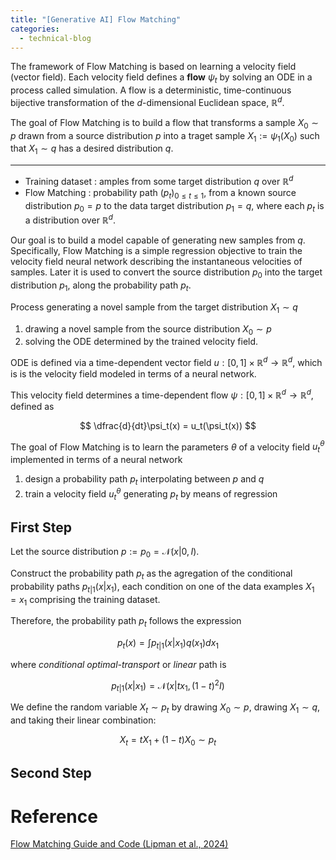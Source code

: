 ```yaml
---
title: "[Generative AI] Flow Matching"
categories:
  - technical-blog
---
```

The framework of Flow Matching is based on learning a velocity field (vector field). Each velocity field defines a **flow** $\psi_t$ by solving an ODE in a process called simulation. A flow is a deterministic, time-continuous bijective transformation of the $d$-dimensional Euclidean space, $\mathbb{R}^d$.

The goal of Flow Matching is to build a flow that transforms a sample $X_0 \sim p$ drawn from a source distribution $p$ into a traget sample $X_1:= \psi_1(X_0)$ such that $X_1 \sim q$ has a desired distribution $q$.

---

- Training dataset : amples from some target distribution $q$ over $\mathbb{R}^d$
- Flow Matching : probability path $(p_t)_{0 \leq t \leq 1}$, from a known source distribution $p_0 = p$ to the data target distribution $p_1 = q$, where each $p_t$ is a distribution over $\mathbb{R}^d$.

Our goal is to build a model capable of generating new samples from $q$. Specifically, Flow Matching is a simple regression objective to train the velocity field neural network describing the instantaneous velocities of samples. Later it is used to convert the source distribution $p_0$ into the target distribution $p_1$, along the probability path $p_t$.

Process generating a novel sample from the target distribution $X_1 \sim q$

1. drawing a novel sample from the source distribution $X_0 \sim p$
2. solving the ODE determined by the trained velocity field.

ODE is defined via a time-dependent vector field $u : [0, 1] \times \mathbb{R}^d \rightarrow \mathbb{R}^d$, which is is the velocity field modeled in terms of a neural network.

This velocity field determines a time-dependent flow $\psi : [0, 1] \times \mathbb{R}^d \rightarrow \mathbb{R}^d$, defined as

$$
\dfrac{d}{dt}\psi_t(x) = u_t(\psi_t(x))
$$

The goal of Flow Matching is to learn the parameters $\theta$ of a velocity field $u^\theta_t$ implemented in terms of a neural network

1. design a probability path $p_t$ interpolating between $p$ and $q$
2. train a velocity field $u^\theta_t$ generating $p_t$ by means of regression

## First Step

Let the source distribution $p := p_0 = \mathcal{N}(x \vert 0, I)$.

Construct the probability path $p_t$ as the agregation of the conditional probability paths $p_{t \vert 1}(x \vert x_1)$, each condition on one of the data examples $X_1 = x_1$ comprising the training dataset.

Therefore, the probability path $p_t$ follows the expression

$$
p_t(x) = \int p_{t \vert 1} (x \vert x_1) q(x_1) dx_1
$$

where *conditional optimal-transport* or *linear* path is

$$
p_{t \vert 1} (x \vert x_1) = \mathcal{N}(x \vert t x_1, (1 -t)^2 I)
$$

We define the random variable $X_t \sim p_t$ by drawing $X_0 \sim p$, drawing $X_1 \sim q$, and taking their linear combination:

$$
X_t = tX_1 + (1 - t)X_0 \sim p_t
$$

## Second Step

# Reference

[Flow Matching Guide and Code (Lipman et al., 2024)](https://arxiv.org/abs/2412.06264)
